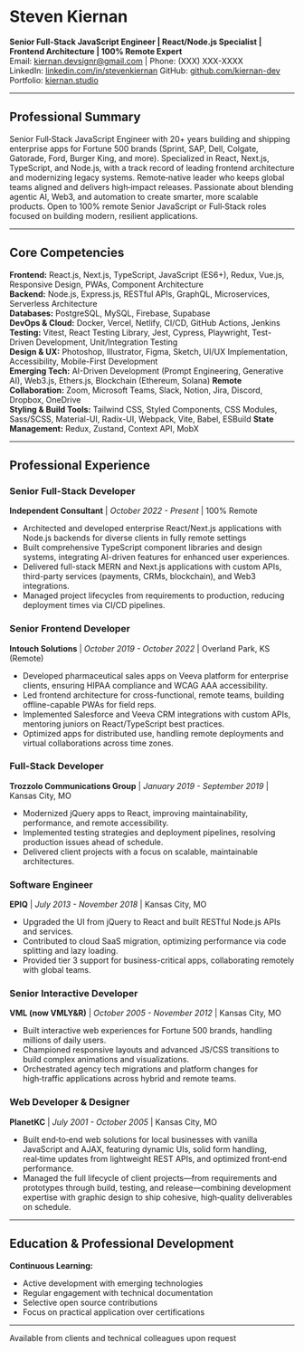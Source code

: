 # Steven Kiernan

**Senior Full-Stack JavaScript Engineer | React/Node.js Specialist | Frontend Architecture | 100% Remote Expert**  
Email: <kiernan.devsignr@gmail.com> | Phone: (XXX) XXX-XXXX  
LinkedIn: [linkedin.com/in/stevenkiernan](https://linkedin.com/in/stevenkiernan)
GitHub: [github.com/kiernan-dev](https://github.com/kiernan-dev)  
Portfolio: [kiernan.studio](https://kiernan.studio)

---

## Professional Summary

Senior Full‑Stack JavaScript Engineer with 20+ years building and shipping enterprise apps for Fortune 500 brands (Sprint, SAP, Dell, Colgate, Gatorade, Ford, Burger King, and more). Specialized in React, Next.js, TypeScript, and Node.js, with a track record of leading frontend architecture and modernizing legacy systems. Remote‑native leader who keeps global teams aligned and delivers high‑impact releases. Passionate about blending agentic AI, Web3, and automation to create smarter, more scalable products. Open to 100% remote Senior JavaScript or Full‑Stack roles focused on building modern, resilient applications.

---

## Core Competencies

**Frontend:** React.js, Next.js, TypeScript, JavaScript (ES6+), Redux, Vue.js, Responsive Design, PWAs, Component Architecture  
**Backend:** Node.js, Express.js, RESTful APIs, GraphQL, Microservices, Serverless Architecture  
**Databases:** PostgreSQL, MySQL, Firebase, Supabase  
**DevOps & Cloud:** Docker, Vercel, Netlify, CI/CD, GitHub Actions, Jenkins 
**Testing:** Vitest, React Testing Library, Jest, Cypress, Playwright, Test-Driven Development, Unit/Integration Testing  
**Design & UX:** Photoshop, Illustrator, Figma, Sketch, UI/UX Implementation,  Accessibility, Mobile-First Development  
**Emerging Tech:** AI-Driven Development (Prompt Engineering, Generative AI), Web3.js, Ethers.js, Blockchain (Ethereum, Solana)
**Remote Collaboration:** Zoom, Microsoft Teams, Slack, Notion, Jira, Discord, Dropbox, OneDrive  
**Styling & Build Tools:** Tailwind CSS, Styled Components, CSS Modules, Sass/SCSS, Material-UI, Radix-UI, Webpack, Vite, Babel, ESBuild
**State Management:** Redux, Zustand, Context API, MobX

---

## Professional Experience

### Senior Full-Stack Developer

**Independent Consultant** | *October 2022 - Present* | 100% Remote  

- Architected and developed enterprise React/Next.js applications with Node.js backends for diverse clients in fully remote settings
- Built comprehensive TypeScript component libraries and design systems, integrating AI-driven features for enhanced user experiences.  
- Delivered full-stack MERN and Next.js applications with custom APIs, third-party services (payments, CRMs, blockchain), and Web3 integrations.  
- Managed project lifecycles from requirements to production, reducing deployment times via CI/CD pipelines.  

### Senior Frontend Developer

**Intouch Solutions** | *October 2019 - October 2022* | Overland Park, KS (Remote)  

- Developed pharmaceutical sales apps on Veeva platform for enterprise clients, ensuring HIPAA compliance and WCAG AAA accessibility.  
- Led frontend architecture for cross-functional, remote teams, building offline-capable PWAs for field reps.  
- Implemented Salesforce and Veeva CRM integrations with custom APIs, mentoring juniors on React/TypeScript best practices.  
- Optimized apps for distributed use, handling remote deployments and virtual collaborations across time zones.  

### Full-Stack Developer

**Trozzolo Communications Group** | *January 2019 - September 2019* | Kansas City, MO  

- Modernized jQuery apps to React, improving maintainability, performance, and remote accessibility.  
- Implemented testing strategies and deployment pipelines, resolving production issues ahead of schedule.  
- Delivered client projects with a focus on scalable, maintainable architectures.  

### Software Engineer

**EPIQ** | *July 2013 - November 2018* | Kansas City, MO  

- Upgraded the UI from jQuery to React and built RESTful Node.js APIs and services. 
- Contributed to cloud SaaS migration, optimizing performance via code splitting and lazy loading.  
- Provided tier 3 support for business-critical apps, collaborating remotely with global teams.  

### Senior Interactive Developer

**VML (now VMLY&R)** | *October 2005 - November 2012* | Kansas City, MO  

- Built interactive web experiences for Fortune 500 brands, handling millions of daily users.  
- Championed responsive layouts and advanced JS/CSS transitions to build complex animations and visualizations.  
- Orchestrated agency tech migrations and platform changes for high‑traffic applications across hybrid and remote teams.  

### Web Developer & Designer

**PlanetKC** | *July 2001 - October 2005* | Kansas City, MO  

- Built end‑to‑end web solutions for local businesses with vanilla JavaScript and AJAX, featuring dynamic UIs, solid form handling, real‑time updates from lightweight REST APIs, and optimized front‑end performance.  
- Managed the full lifecycle of client projects—from requirements and prototypes through build, testing, and release—combining development expertise with graphic design to ship cohesive, high‑quality deliverables on schedule.  

---

## Education & Professional Development

**Continuous Learning:**  

- Active development with emerging technologies  
- Regular engagement with technical documentation
- Selective open source contributions
- Focus on practical application over certifications

---

Available from clients and technical colleagues upon request
